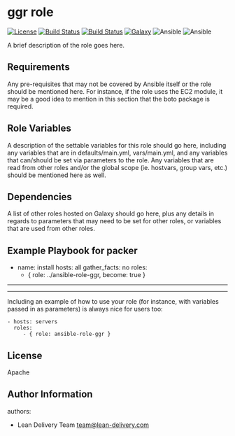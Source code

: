 ggr role
=========
[![License](https://img.shields.io/badge/license-Apache-green.svg?style=flat)](https://raw.githubusercontent.com/lean-delivery/ansible-role-ggr/master/LICENSE)
[![Build Status](https://travis-ci.org/lean-delivery/ansible-role-ggr.svg?branch=master)](https://travis-ci.org/lean-delivery/ansible-role-ggr)
[![Build Status](https://gitlab.com/lean-delivery/ansible-role-ggr/badges/master/pipeline.svg)](https://gitlab.com/lean-delivery/ansible-role-ggr/pipelines)
[![Galaxy](https://img.shields.io/badge/galaxy-lean__delivery.ggr-blue.svg)](https://galaxy.ansible.com/lean_delivery/ggr)
![Ansible](https://img.shields.io/ansible/role/d/42600.svg)
![Ansible](https://img.shields.io/badge/dynamic/json.svg?label=min_ansible_version&url=https%3A%2F%2Fgalaxy.ansible.com%2Fapi%2Fv1%2Froles%2F42600%2F&query=$.min_ansible_version)

A brief description of the role goes here.

Requirements
------------

Any pre-requisites that may not be covered by Ansible itself or the role should
be mentioned here. For instance, if the role uses the EC2 module, it may be a
good idea to mention in this section that the boto package is required.

Role Variables
--------------

A description of the settable variables for this role should go here, including
any variables that are in defaults/main.yml, vars/main.yml, and any variables
that can/should be set via parameters to the role. Any variables that are read
from other roles and/or the global scope (ie. hostvars, group vars, etc.) should
be mentioned here as well.

Dependencies
------------

A list of other roles hosted on Galaxy should go here, plus any details in
regards to parameters that may need to be set for other roles, or variables that
are used from other roles.

Example Playbook
for packer
---
- name: install
  hosts: all
  gather_facts: no
  roles:
    - { role: ../ansible-role-ggr, become: true }
---
----------------

Including an example of how to use your role (for instance, with variables
passed in as parameters) is always nice for users too:

    - hosts: servers
      roles:
         - { role: ansible-role-ggr }

License
-------
Apache

Author Information
------------------

authors:
  - Lean Delivery Team <team@lean-delivery.com>
